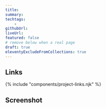 ```yaml
---
title:
summary:
techtags:
    -
githubUrl:
liveUrl:
featured: false
# remove below when a real page
draft: true
eleventyExcludeFromCollections: true
---
```


## Links

{% include "components/project-links.njk" %}

## Screenshot
